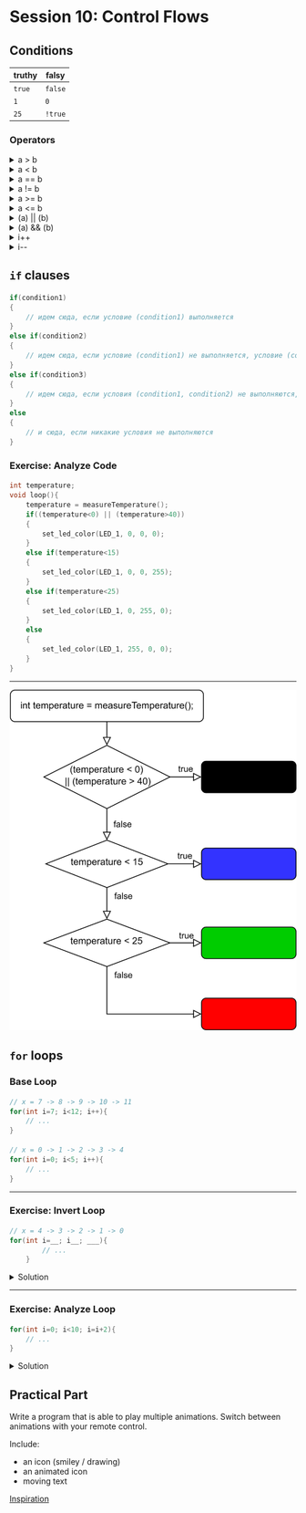 # Session 10: Control Flows

## Conditions

|truthy|falsy|
|---|---|
|`true`|`false`|
|`1`|`0`|
|`25`|`!true`|

### Operators

<details>
	<summary> a > b </summary>

	 a больше b
</details>
<details>
	<summary> a < b </summary>

	 a меньше b
</details>
<details>
	<summary> a == b </summary>

	 a равно b
</details>
<details>
	<summary> a != b </summary>

	 a не равно b
</details>
<details>
	<summary> a >= b </summary>

	 a больше либо равно b
</details>
<details>
	<summary> a <= b </summary>

	 a меньше либо равно b
</details>
<details>
	<summary> (a) || (b) </summary>

	 либо a, либо b 
</details>
<details>
	<summary> (a) && (b) </summary>

	 a и b
</details>
<details>
	<summary> i++ </summary>

	i=i+1
</details>
<details>
	<summary> i-- </summary>

    i=i-1
</details>


## `if` clauses

```c
if(condition1)
{
    // идем сюда, если условие (condition1) выполняется
}
else if(condition2)
{
    // идем сюда, если условие (condition1) не выполняется, условие (condition2) выполняется
}
else if(condition3)
{
    // идем сюда, если условия (condition1, condition2) не выполняются, условие (condition3) выполняется
}
else
{
    // и сюда, если никакие условия не выполняются
}
```

### Exercise: Analyze Code

```c
int temperature;
void loop(){
    temperature = measureTemperature();
    if((temperature<0) || (temperature>40))
    {
        set_led_color(LED_1, 0, 0, 0);
    }
    else if(temperature<15)
    {
        set_led_color(LED_1, 0, 0, 255);
    }
    else if(temperature<25)
    {
        set_led_color(LED_1, 0, 255, 0);
    }
    else
    {
        set_led_color(LED_1, 255, 0, 0);
    }
}
```

---
![led control flow](./s10_img/leds.png)

## `for` loops

### Base Loop

```c
// x = 7 -> 8 -> 9 -> 10 -> 11
for(int i=7; i<12; i++){
    // ...
}

// x = 0 -> 1 -> 2 -> 3 -> 4
for(int i=0; i<5; i++){
    // ...
}
```

---

### Exercise: Invert Loop

```c
// x = 4 -> 3 -> 2 -> 1 -> 0
for(int i=__; i__; ___){
        // ...
    } 
```

<details>
    <summary>Solution</summary>

    ```c
    for(int i=4; i>=0; i--){
        // ...
    } 
    ```
</details>

---

### Exercise: Analyze Loop

```c
for(int i=0; i<10; i=i+2){
    // ...
} 
```
<details>
    <summary>Solution</summary>

    x = 0 -> 2 -> 4 -> 6 -> 8
</details>

## Practical Part
Write a program that is able to play multiple animations. Switch between animations with your remote control.

Include:

- an icon (smiley / drawing) 
- an animated icon
- moving text

[Inspiration](https://youtu.be/oqNMgj9v8C8?si=rXaqRSJOYzhbamgJ)
